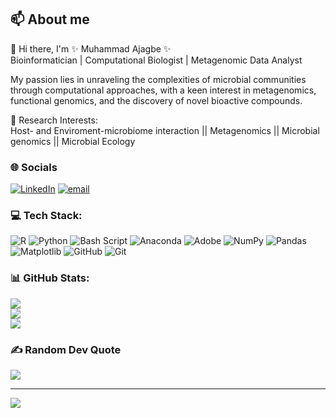 ## 📫 About me<br>
👋 Hi there, I'm ✨ Muhammad Ajagbe ✨<br>
Bioinformatician | Computational Biologist | Metagenomic Data Analyst<br>

My passion lies in unraveling the complexities of microbial communities through computational approaches, with a keen interest in metagenomics, functional genomics, and the discovery of novel bioactive compounds.<br>

🔬 Research Interests:<br>
Host- and Enviroment-microbiome interaction || Metagenomics || Microbial genomics || Microbial Ecology<br>

### 🌐 Socials<br>
[![LinkedIn](https://img.shields.io/badge/LinkedIn-%230077B5.svg?logo=linkedin&logoColor=white)](https://linkedin.com/in/MuhammadAjagbe) [![email](https://img.shields.io/badge/Email-D14836?logo=gmail&logoColor=white)](mailto:d1stadeyemi@aucegypt.edu) 

### 💻 Tech Stack:
![R](https://img.shields.io/badge/r-%23276DC3.svg?style=for-the-badge&logo=r&logoColor=white) ![Python](https://img.shields.io/badge/python-3670A0?style=for-the-badge&logo=python&logoColor=ffdd54) ![Bash Script](https://img.shields.io/badge/bash_script-%23121011.svg?style=for-the-badge&logo=gnu-bash&logoColor=white) ![Anaconda](https://img.shields.io/badge/Anaconda-%2344A833.svg?style=for-the-badge&logo=anaconda&logoColor=white) ![Adobe](https://img.shields.io/badge/adobe-%23FF0000.svg?style=for-the-badge&logo=adobe&logoColor=white) ![NumPy](https://img.shields.io/badge/numpy-%23013243.svg?style=for-the-badge&logo=numpy&logoColor=white) ![Pandas](https://img.shields.io/badge/pandas-%23150458.svg?style=for-the-badge&logo=pandas&logoColor=white) ![Matplotlib](https://img.shields.io/badge/Matplotlib-%23ffffff.svg?style=for-the-badge&logo=Matplotlib&logoColor=black) ![GitHub](https://img.shields.io/badge/github-%23121011.svg?style=for-the-badge&logo=github&logoColor=white) ![Git](https://img.shields.io/badge/git-%23F05033.svg?style=for-the-badge&logo=git&logoColor=white)
### 📊 GitHub Stats:
![](https://github-readme-stats.vercel.app/api?username=d1stadeyemi&theme=dark&hide_border=false&include_all_commits=false&count_private=false)<br/>
![](https://nirzak-streak-stats.vercel.app/?user=d1stadeyemi&theme=dark&hide_border=false)<br/>
![](https://github-readme-stats.vercel.app/api/top-langs/?username=d1stadeyemi&theme=dark&hide_border=false&include_all_commits=false&count_private=false&layout=compact)

### ✍️ Random Dev Quote
![](https://quotes-github-readme.vercel.app/api?type=horizontal&theme=radical)

---
[![](https://visitcount.itsvg.in/api?id=d1stadeyemi&icon=0&color=0)](https://visitcount.itsvg.in)

<!-- Proudly created with GPRM ( https://gprm.itsvg.in ) -->
